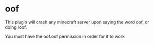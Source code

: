# oof
This plugin will crash any minecraft server upon saying the word oof, or doing /oof. 


You must have the oof.oof permission in order for it to work
